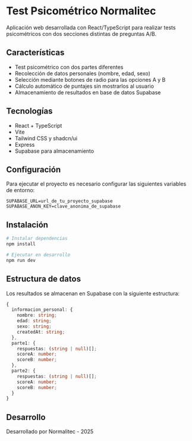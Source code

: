 # Test Psicométrico Normalitec

Aplicación web desarrollada con React/TypeScript para realizar tests psicométricos con dos secciones distintas de preguntas A/B. 

## Características

- Test psicométrico con dos partes diferentes
- Recolección de datos personales (nombre, edad, sexo)
- Selección mediante botones de radio para las opciones A y B
- Cálculo automático de puntajes sin mostrarlos al usuario
- Almacenamiento de resultados en base de datos Supabase

## Tecnologías

- React + TypeScript
- Vite
- Tailwind CSS y shadcn/ui
- Express
- Supabase para almacenamiento

## Configuración

Para ejecutar el proyecto es necesario configurar las siguientes variables de entorno:

```
SUPABASE_URL=url_de_tu_proyecto_supabase
SUPABASE_ANON_KEY=clave_anonima_de_supabase
```

## Instalación

```bash
# Instalar dependencias
npm install

# Ejecutar en desarrollo
npm run dev
```

## Estructura de datos

Los resultados se almacenan en Supabase con la siguiente estructura:

```typescript
{
  informacion_personal: {
    nombre: string;
    edad: string;
    sexo: string;
    createdAt: string;
  },
  parte1: {
    respuestas: (string | null)[];
    scoreA: number;
    scoreB: number;
  },
  parte2: {
    respuestas: (string | null)[];
    scoreA: number;
    scoreB: number;
  }
}
```

## Desarrollo

Desarrollado por Normalitec - 2025